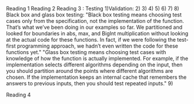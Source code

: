 Reading 1
Reading 2
Reading 3 : Testing
    1)Validation:
    2)
    3)
    4)
    5)
    6)
    7)
    8) Black box and glass box testing:
            "Black box testing means choosing test cases only from the specification, not the implementation of the function. That’s what we’ve been doing in our examples so far. We partitioned and looked for boundaries in abs, max, and BigInt multiplication without looking at the actual code for these functions. In fact, if we were following the test-first programming approach, we hadn’t even written the code for these functions yet."
            "Glass box testing means choosing test cases with knowledge of how the function is actually implemented. For example, if the implementation selects different algorithms depending on the input, then you should partition around the points where different algorithms are chosen. If the implementation keeps an internal cache that remembers the answers to previous inputs, then you should test repeated inputs."
    9)
    
Reading 4
